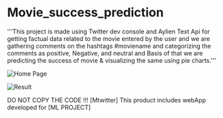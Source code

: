 # Movie_success_prediction
'''This project is made using Twitter dev console and Aylien Text Api for getting factual data related to the movie entered by the user and we are gathering comments on the hashtags #moviename and categorizing the comments as positive, Negative, and neutral and Basis of that we are predicting the success of movie &amp; visualizing the same using pie charts.'''

![Home Page](Screenshot.png)

![Result](Screenshot.png)

DO NOT COPY THE CODE !!! 
[Mtwitter]
This product includes webApp developed for [ML PROJECT]
